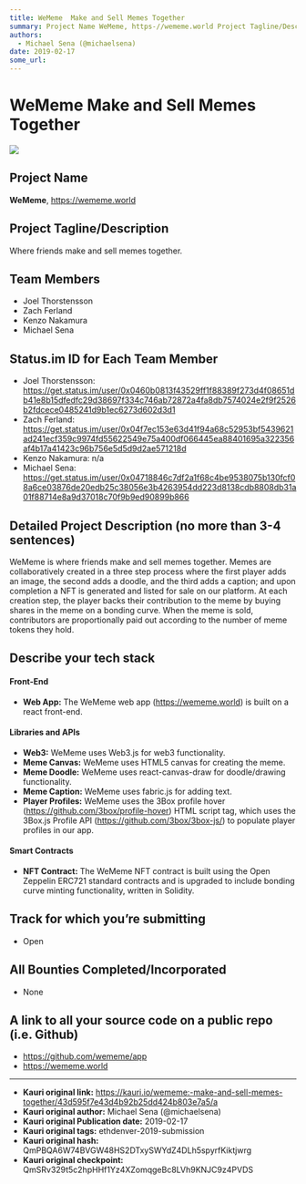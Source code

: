 ```yaml
---
title: WeMeme  Make and Sell Memes Together
summary: Project Name WeMeme, https-//wememe.world Project Tagline/Description Where friends make and sell memes together. Team Members Joel Thorstensson Zach Ferland Kenzo Nakamura Michael Sena Status.im ID for Each Team Member Joel Thorstensson- https-//get.status.im/user/0x0460b0813f43529ff1f88389f273d4f08651db41e8b15dfedfc29d38697f334c746ab72872a4fa8db7574024e2f9f2526b2fdcece0485241d9b1ec6273d602d3d1 Zach Ferland- https-//get.status.im/user/0x04f7ec153e63d41f94a68c52953bf5439621ad241ecf359c9974fd5562
authors:
  - Michael Sena (@michaelsena)
date: 2019-02-17
some_url: 
---
```


# WeMeme  Make and Sell Memes Together

![](https://ipfs.infura.io/ipfs/QmWptVFWaG1wiwFfdZsZwXmDW66goT5xh98CSgn7AzS8xo)


## Project Name
**WeMeme**, https://wememe.world

## Project Tagline/Description
Where friends make and sell memes together.

## Team Members
* Joel Thorstensson
* Zach Ferland
* Kenzo Nakamura
* Michael Sena

## Status.im ID for Each Team Member
* Joel Thorstensson: https://get.status.im/user/0x0460b0813f43529ff1f88389f273d4f08651db41e8b15dfedfc29d38697f334c746ab72872a4fa8db7574024e2f9f2526b2fdcece0485241d9b1ec6273d602d3d1
* Zach Ferland: https://get.status.im/user/0x04f7ec153e63d41f94a68c52953bf5439621ad241ecf359c9974fd55622549e75a400df066445ea88401695a322356af4b17a41423c96b756e5d5d9d2ae571218d
* Kenzo Nakamura: n/a
* Michael Sena: https://get.status.im/user/0x04718846c7df2a1f68c4be9538075b130fcf08a6ce03876de20edb25c38056e3b4263954dd223d8138cdb8808db31a01f88714e8a9d37018c70f9b9ed90899b866

## Detailed Project Description (no more than 3-4 sentences)
WeMeme is where friends make and sell memes together. Memes are collaboratively created in a three step process where the first player adds an image, the second adds a doodle, and the third adds a caption; and upon completion a NFT is generated and listed for sale on our platform. At each creation step, the player backs their contribution to the meme by buying shares in the meme on a bonding curve. When the meme is sold, contributors are proportionally paid out according to the number of meme tokens they hold.

## Describe your tech stack
#### Front-End
* **Web App:** The WeMeme web app (https://wememe.world) is built on a react front-end.

#### Libraries and APIs
* **Web3:** WeMeme uses Web3.js for web3 functionality.
* **Meme Canvas:** WeMeme uses HTML5 canvas for creating the meme.
* **Meme Doodle:** WeMeme uses react-canvas-draw for doodle/drawing functionality.
* **Meme Caption:** WeMeme uses fabric.js for adding text.
* **Player Profiles:** WeMeme uses the 3Box profile hover (https://github.com/3box/profile-hover) HTML script tag, which uses the 3Box.js Profile API (https://github.com/3box/3box-js/) to populate player profiles in our app.

#### Smart Contracts
* **NFT Contract:** The WeMeme NFT contract is built using the Open Zeppelin ERC721 standard contracts and is upgraded to include bonding curve minting functionality, written in Solidity.

## Track for which you’re submitting
* Open

## All Bounties Completed/Incorporated
* None

## A link to all your source code on a public repo (i.e. Github)
* https://github.com/wememe/app
* https://wememe.world







---

- **Kauri original link:** https://kauri.io/wememe:-make-and-sell-memes-together/43d595f7e43d4b92b25dd424b803e7a5/a
- **Kauri original author:** Michael Sena (@michaelsena)
- **Kauri original Publication date:** 2019-02-17
- **Kauri original tags:** ethdenver-2019-submission
- **Kauri original hash:** QmPBQA6W74BVGW48HS2DTxySWYdZ4DLh5spyrfKiktjwrg
- **Kauri original checkpoint:** QmSRv329t5c2hpHHf1Yz4XZomqgeBc8LVh9KNJC9z4PVDS



